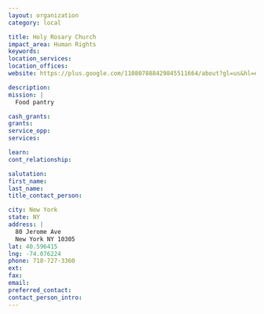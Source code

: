 ```yaml
---
layout: organization
category: local

title: Holy Rosary Church
impact_area: Human Rights
keywords: 
location_services: 
location_offices: 
website: https://plus.google.com/110807888429845511664/about?gl=us&hl=en

description: 
mission: |
  Food pantry

cash_grants: 
grants: 
service_opp: 
services: 

learn: 
cont_relationship: 

salutation: 
first_name: 
last_name: 
title_contact_person: 

city: New York
state: NY
address: |
  80 Jerome Ave  
  New York NY 10305
lat: 40.596415
lng: -74.076224
phone: 718-727-3360
ext: 
fax: 
email: 
preferred_contact: 
contact_person_intro: 
---
```

